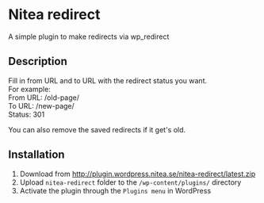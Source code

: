 # Nitea redirect 
A simple plugin to make redirects via wp_redirect

## Description 
Fill in from URL and to URL with the redirect status you want.  
For example:   
From URL: /old-page/  
To URL: /new-page/  
Status: 301  

You can also remove the saved redirects if it get's old.

## Installation
1. Download from http://plugin.wordpress.nitea.se/nitea-redirect/latest.zip
2. Upload `nitea-redirect` folder to the `/wp-content/plugins/` directory
3. Activate the plugin through the `Plugins menu` in WordPress